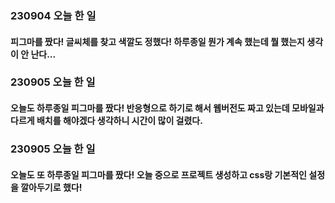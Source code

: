 ### 230904 오늘 한 일
#### 피그마를 짰다! 글씨체를 찾고 색깔도 정했다! 하루종일 뭔가 계속 했는데 뭘 했는지 생각이 안 난다...

### 230905 오늘 한 일
#### 오늘도 하루종일 피그마를 짰다! 반응형으로 하기로 해서 웹버전도 짜고 있는데 모바일과 다르게 배치를 해야겠다 생각하니 시간이 많이 걸렸다.

### 230905 오늘 한 일
#### 오늘도 또 하루종일 피그마를 짰다! 오늘 중으로 프로젝트 생성하고 css랑 기본적인 설정을 깔아두기로 했다!